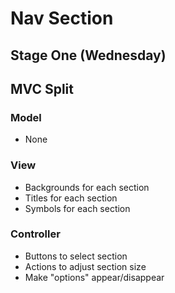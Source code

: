 #  Nav Section
## Stage One (Wednesday)

## MVC Split 
### Model
- None
### View 
- Backgrounds for each section
- Titles for each section
- Symbols for each section
### Controller
- Buttons to select section
- Actions to adjust section size
- Make "options" appear/disappear
